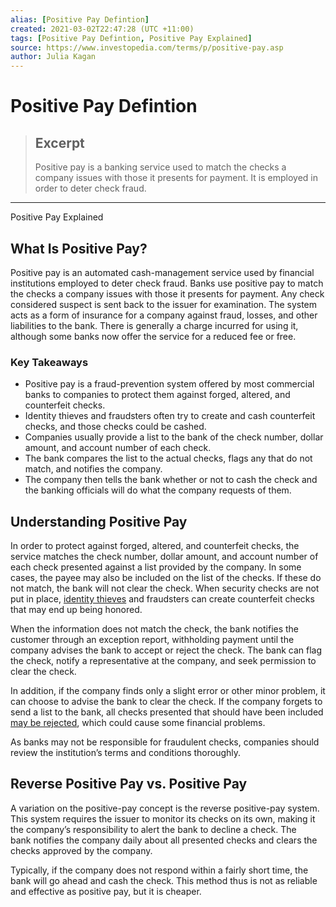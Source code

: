 ```yaml
---
alias: [Positive Pay Defintion]
created: 2021-03-02T22:47:28 (UTC +11:00)
tags: [Positive Pay Defintion, Positive Pay Explained]
source: https://www.investopedia.com/terms/p/positive-pay.asp
author: Julia Kagan
---
```


# Positive Pay Defintion

> ## Excerpt
> Positive pay is a banking service used to match the checks a company issues with those it presents for payment. It is employed in order to deter check fraud.

---

Positive Pay Explained
## What Is Positive Pay?

Positive pay is an automated cash-management service used by financial institutions employed to deter check fraud. Banks use positive pay to match the checks a company issues with those it presents for payment. Any check considered suspect is sent back to the issuer for examination. The system acts as a form of insurance for a company against fraud, losses, and other liabilities to the bank. There is generally a charge incurred for using it, although some banks now offer the service for a reduced fee or free.

### Key Takeaways

-   Positive pay is a fraud-prevention system offered by most commercial banks to companies to protect them against forged, altered, and counterfeit checks.
-   Identity thieves and fraudsters often try to create and cash counterfeit checks, and those checks could be cashed.
-   Companies usually provide a list to the bank of the check number, dollar amount, and account number of each check.
-   The bank compares the list to the actual checks, flags any that do not match, and notifies the company.
-   The company then tells the bank whether or not to cash the check and the banking officials will do what the company requests of them.

## Understanding Positive Pay

In order to protect against forged, altered, and counterfeit checks, the service matches the check number, dollar amount, and account number of each check presented against a list provided by the company. In some cases, the payee may also be included on the list of the checks. If these do not match, the bank will not clear the check. When security checks are not put in place, [identity thieves](https://www.investopedia.com/terms/i/identitytheft.asp) and fraudsters can create counterfeit checks that may end up being honored.

When the information does not match the check, the bank notifies the customer through an exception report, withholding payment until the company advises the bank to accept or reject the check. The bank can flag the check, notify a representative at the company, and seek permission to clear the check.

In addition, if the company finds only a slight error or other minor problem, it can choose to advise the bank to clear the check. If the company forgets to send a list to the bank, all checks presented that should have been included [may be rejected](https://www.investopedia.com/articles/personal-finance/112515/top-5-reasons-banks-wont-cash-your-check.asp), which could cause some financial problems.

As banks may not be responsible for fraudulent checks, companies should review the institution’s terms and conditions thoroughly.

## Reverse Positive Pay vs. Positive Pay

A variation on the positive-pay concept is the reverse positive-pay system. This system requires the issuer to monitor its checks on its own, making it the company’s responsibility to alert the bank to decline a check. The bank notifies the company daily about all presented checks and clears the checks approved by the company.

Typically, if the company does not respond within a fairly short time, the bank will go ahead and cash the check. This method thus is not as reliable and effective as positive pay, but it is cheaper.
